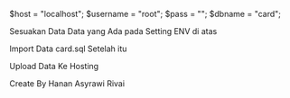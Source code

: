 $host = "localhost"; 
$username = "root"; $pass = ""; 
$dbname = "card";

Sesuakan Data Data yang Ada pada Setting ENV di atas

Import Data card.sql Setelah itu

Upload Data Ke Hosting

Create By Hanan Asyrawi Rivai
